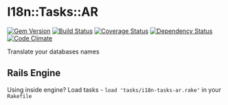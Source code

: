 # I18n::Tasks::AR

[![Gem Version][badge-version]][version] [![Build Status][badge-travis]][travis] [![Coverage Status][badge-coveralls]][coveralls] [![Dependency Status][badge-gemnasium]][gemnasium] [![Code Climate][badge-code-climate]][code-climate]

Translate your databases names

## Rails Engine
Using inside engine? Load tasks - `load 'tasks/i18n-tasks-ar.rake'` in your `Rakefile`

[badge-version]: https://badge.fury.io/rb/tuberack.png
[badge-travis]: https://travis-ci.org/werein/i18n-tasks-ar.svg?branch=master
[badge-coveralls]: https://coveralls.io/repos/werein/i18n-tasks-ar/badge.png?branch=master
[badge-gemnasium]: https://gemnasium.com/werein/i18n-tasks-ar.svg
[badge-code-climate]: https://codeclimate.com/github/werein/i18n-tasks-ar.png

[version]: http://badge.fury.io/rb/tuberack
[travis]: https://travis-ci.org/werein/i18n-tasks-ar
[coveralls]: https://coveralls.io/r/werein/i18n-tasks-ar?branch=master
[gemnasium]: https://gemnasium.com/werein/i18n-tasks-ar
[code-climate]: https://codeclimate.com/github/werein/i18n-tasks-ar
